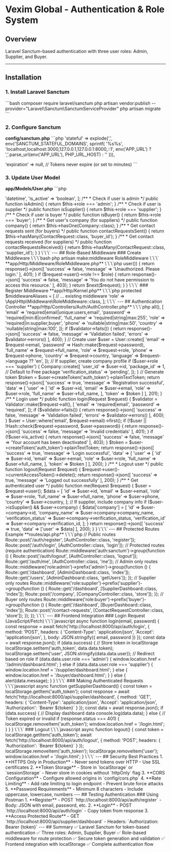 # Vexim Global - Authentication & Role System

## Overview
Laravel Sanctum-based authentication with three user roles: Admin, Supplier, and Buyer.

---

## Installation

### 1. Install Laravel Sanctum
\`\`\`bash
composer require laravel/sanctum
php artisan vendor:publish --provider="Laravel\Sanctum\SanctumServiceProvider"
php artisan migrate
\`\`\`

### 2. Configure Sanctum

**config/sanctum.php**
\`\`\`php
'stateful' => explode(',', env('SANCTUM_STATEFUL_DOMAINS', sprintf(
    '%s%s',
    'localhost,localhost:3000,127.0.0.1,127.0.0.1:8000,::1',
    env('APP_URL') ? ','.parse_url(env('APP_URL'), PHP_URL_HOST) : ''
))),

'expiration' => null, // Tokens never expire (or set to minutes)
\`\`\`

### 3. Update User Model

**app/Models/User.php**
\`\`\`php
<?php

namespace App\Models;

use Illuminate\Foundation\Auth\User as Authenticatable;
use Illuminate\Notifications\Notifiable;
use Laravel\Sanctum\HasApiTokens;

class User extends Authenticatable
{
    use HasApiTokens, Notifiable;

    protected $fillable = [
        'email',
        'password',
        'role',
        'full_name',
        'phone',
        'country',
        'language',
        'is_active',
    ];

    protected $hidden = [
        'password',
        'remember_token',
    ];

    protected $casts = [
        'email_verified_at' => 'datetime',
        'is_active' => 'boolean',
    ];

    /**
     * Check if user is admin
     */
    public function isAdmin()
    {
        return $this->role === 'admin';
    }

    /**
     * Check if user is supplier
     */
    public function isSupplier()
    {
        return $this->role === 'supplier';
    }

    /**
     * Check if user is buyer
     */
    public function isBuyer()
    {
        return $this->role === 'buyer';
    }

    /**
     * Get user's company (for suppliers)
     */
    public function company()
    {
        return $this->hasOne(Company::class);
    }

    /**
     * Get contact requests sent (for buyers)
     */
    public function contactRequestsSent()
    {
        return $this->hasMany(ContactRequest::class, 'buyer_id');
    }

    /**
     * Get contact requests received (for suppliers)
     */
    public function contactRequestsReceived()
    {
        return $this->hasMany(ContactRequest::class, 'supplier_id');
    }
}
\`\`\`

---

## Role-Based Middleware

### Create Middleware

\`\`\`bash
php artisan make:middleware RoleMiddleware
\`\`\`

**app/Http/Middleware/RoleMiddleware.php**
\`\`\`php
<?php

namespace App\Http\Middleware;

use Closure;
use Illuminate\Http\Request;

class RoleMiddleware
{
    public function handle(Request $request, Closure $next, $role)
    {
        if (!$request->user()) {
            return response()->json([
                'success' => false,
                'message' => 'Unauthorized. Please login.'
            ], 401);
        }

        if ($request->user()->role !== $role) {
            return response()->json([
                'success' => false,
                'message' => 'You do not have permission to access this resource.'
            ], 403);
        }

        return $next($request);
    }
}
\`\`\`

### Register Middleware

**app/Http/Kernel.php**
\`\`\`php
protected $middlewareAliases = [
    // ... existing middleware
    'role' => \App\Http\Middleware\RoleMiddleware::class,
];
\`\`\`

---

## Authentication Controller

**app/Http/Controllers/Auth/AuthController.php**
\`\`\`php
<?php

namespace App\Http\Controllers\Auth;

use App\Http\Controllers\Controller;
use App\Models\User;
use App\Models\Company;
use Illuminate\Http\Request;
use Illuminate\Support\Facades\Hash;
use Illuminate\Support\Facades\Validator;

class AuthController extends Controller
{
    /**
     * Register new user
     */
    public function register(Request $request)
    {
        $validator = Validator::make($request->all(), [
            'email' => 'required|email|unique:users,email',
            'password' => 'required|min:8|confirmed',
            'full_name' => 'required|string|max:255',
            'role' => 'required|in:supplier,buyer',
            'phone' => 'nullable|string|max:50',
            'country' => 'nullable|string|max:100',
        ]);

        if ($validator->fails()) {
            return response()->json([
                'success' => false,
                'message' => 'Validation failed',
                'errors' => $validator->errors()
            ], 400);
        }

        // Create user
        $user = User::create([
            'email' => $request->email,
            'password' => Hash::make($request->password),
            'full_name' => $request->full_name,
            'role' => $request->role,
            'phone' => $request->phone,
            'country' => $request->country,
            'language' => $request->language ?? 'en',
        ]);

        // If supplier, create company profile
        if ($user->role === 'supplier') {
            Company::create([
                'user_id' => $user->id,
                'package_id' => 1, // Default to Free package
                'verification_status' => 'pending',
            ]);
        }

        // Generate token
        $token = $user->createToken('auth_token')->plainTextToken;

        return response()->json([
            'success' => true,
            'message' => 'Registration successful',
            'data' => [
                'user' => [
                    'id' => $user->id,
                    'email' => $user->email,
                    'role' => $user->role,
                    'full_name' => $user->full_name,
                ],
                'token' => $token
            ]
        ], 201);
    }

    /**
     * Login user
     */
    public function login(Request $request)
    {
        $validator = Validator::make($request->all(), [
            'email' => 'required|email',
            'password' => 'required',
        ]);

        if ($validator->fails()) {
            return response()->json([
                'success' => false,
                'message' => 'Validation failed',
                'errors' => $validator->errors()
            ], 400);
        }

        $user = User::where('email', $request->email)->first();

        if (!$user || !Hash::check($request->password, $user->password)) {
            return response()->json([
                'success' => false,
                'message' => 'Invalid credentials'
            ], 401);
        }

        if (!$user->is_active) {
            return response()->json([
                'success' => false,
                'message' => 'Your account has been deactivated'
            ], 403);
        }

        $token = $user->createToken('auth_token')->plainTextToken;

        return response()->json([
            'success' => true,
            'message' => 'Login successful',
            'data' => [
                'user' => [
                    'id' => $user->id,
                    'email' => $user->email,
                    'role' => $user->role,
                    'full_name' => $user->full_name,
                ],
                'token' => $token
            ]
        ], 200);
    }

    /**
     * Logout user
     */
    public function logout(Request $request)
    {
        $request->user()->currentAccessToken()->delete();

        return response()->json([
            'success' => true,
            'message' => 'Logged out successfully'
        ], 200);
    }

    /**
     * Get authenticated user
     */
    public function me(Request $request)
    {
        $user = $request->user();

        $data = [
            'id' => $user->id,
            'email' => $user->email,
            'role' => $user->role,
            'full_name' => $user->full_name,
            'phone' => $user->phone,
            'country' => $user->country,
        ];

        // If supplier, include company info
        if ($user->isSupplier() && $user->company) {
            $data['company'] = [
                'id' => $user->company->id,
                'company_name' => $user->company->company_name,
                'verification_status' => $user->company->verification_status,
                'verification_id' => $user->company->verification_id,
            ];
        }

        return response()->json([
            'success' => true,
            'data' => ['user' => $data]
        ], 200);
    }
}
\`\`\`

---

## Protected Routes Example

**routes/api.php**
\`\`\`php
// Public routes
Route::post('/auth/register', [AuthController::class, 'register']);
Route::post('/auth/login', [AuthController::class, 'login']);

// Protected routes (require authentication)
Route::middleware('auth:sanctum')->group(function () {
    Route::post('/auth/logout', [AuthController::class, 'logout']);
    Route::get('/auth/me', [AuthController::class, 'me']);
    
    // Admin only routes
    Route::middleware('role:admin')->prefix('admin')->group(function () {
        Route::get('/dashboard', [AdminDashboard::class, 'index']);
        Route::get('/users', [AdminDashboard::class, 'getUsers']);
    });
    
    // Supplier only routes
    Route::middleware('role:supplier')->prefix('supplier')->group(function () {
        Route::get('/dashboard', [SupplierDashboard::class, 'index']);
        Route::post('/company', [CompanyController::class, 'store']);
    });
    
    // Buyer only routes
    Route::middleware('role:buyer')->prefix('buyer')->group(function () {
        Route::get('/dashboard', [BuyerDashboard::class, 'index']);
        Route::post('/contact-requests', [ContactRequestController::class, 'store']);
    });
});
\`\`\`

---

## Frontend Integration

### Login Request (JavaScript/Fetch)

\`\`\`javascript
async function login(email, password) {
    const response = await fetch('http://localhost:8000/api/auth/login', {
        method: 'POST',
        headers: {
            'Content-Type': 'application/json',
            'Accept': 'application/json',
        },
        body: JSON.stringify({ email, password })
    });
    
    const data = await response.json();
    
    if (data.success) {
        // Store token in localStorage
        localStorage.setItem('auth_token', data.data.token);
        localStorage.setItem('user', JSON.stringify(data.data.user));
        
        // Redirect based on role
        if (data.data.user.role === 'admin') {
            window.location.href = '/admin/dashboard.html';
        } else if (data.data.user.role === 'supplier') {
            window.location.href = '/supplier/dashboard.html';
        } else {
            window.location.href = '/buyer/dashboard.html';
        }
    } else {
        alert(data.message);
    }
}
\`\`\`

### Making Authenticated Requests

\`\`\`javascript
async function getSupplierDashboard() {
    const token = localStorage.getItem('auth_token');
    
    const response = await fetch('http://localhost:8000/api/supplier/dashboard', {
        method: 'GET',
        headers: {
            'Content-Type': 'application/json',
            'Accept': 'application/json',
            'Authorization': `Bearer ${token}`
        }
    });
    
    const data = await response.json();
    
    if (data.success) {
        // Display dashboard data
        console.log(data.data);
    } else {
        // Token expired or invalid
        if (response.status === 401) {
            localStorage.removeItem('auth_token');
            window.location.href = '/login.html';
        }
    }
}
\`\`\`

### Logout

\`\`\`javascript
async function logout() {
    const token = localStorage.getItem('auth_token');
    
    await fetch('http://localhost:8000/api/auth/logout', {
        method: 'POST',
        headers: {
            'Authorization': `Bearer ${token}`
        }
    });
    
    localStorage.removeItem('auth_token');
    localStorage.removeItem('user');
    window.location.href = '/login.html';
}
\`\`\`

---

## Security Best Practices

1. **HTTPS Only in Production**
   - Never send tokens over HTTP
   - Use SSL certificates

2. **Token Storage**
   - Store in `localStorage` or `sessionStorage`
   - Never store in cookies without `httpOnly` flag

3. **CORS Configuration**
   - Configure allowed origins in `config/cors.php`

4. **Rate Limiting**
   - Add rate limiting to login endpoint
   - Prevent brute force attacks

5. **Password Requirements**
   - Minimum 8 characters
   - Include uppercase, lowercase, numbers

---

## Testing Authentication

### Using Postman

1. **Register**
   - POST `http://localhost:8000/api/auth/register`
   - Body: JSON with email, password, etc.

2. **Login**
   - POST `http://localhost:8000/api/auth/login`
   - Copy token from response

3. **Access Protected Route**
   - GET `http://localhost:8000/api/supplier/dashboard`
   - Headers: `Authorization: Bearer {token}`

---

## Summary

✅ Laravel Sanctum for token-based authentication  
✅ Three roles: Admin, Supplier, Buyer  
✅ Role-based middleware for route protection  
✅ Secure token generation and validation  
✅ Frontend integration with localStorage  
✅ Complete authentication flow
